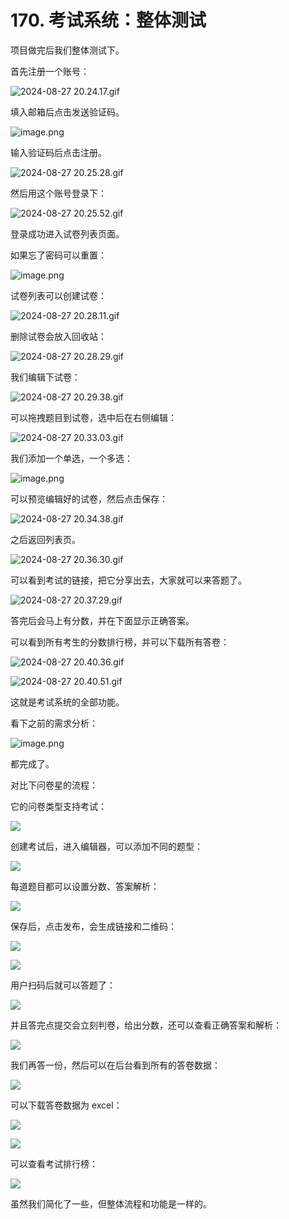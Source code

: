 # 170. 考试系统：整体测试

项目做完后我们整体测试下。

首先注册一个账号：

![2024-08-27 20.24.17.gif](./images/677af6c2b47c662e5c933a7f1b7aab36.gif )

填入邮箱后点击发送验证码。


![image.png](./images/61277b49ec01a08bd67162ab909f8936.png )

输入验证码后点击注册。

![2024-08-27 20.25.28.gif](./images/014f2370587f79361acce756dfe9f7cb.gif )

然后用这个账号登录下：

![2024-08-27 20.25.52.gif](./images/36cc1bd30896f798de79bba3ddfad3d9.gif )

登录成功进入试卷列表页面。

如果忘了密码可以重置：


![image.png](./images/0a0f7a0ee1458a39296300b75cef8929.png )

试卷列表可以创建试卷：


![2024-08-27 20.28.11.gif](./images/7c0e21db0b0e672e068bef7bc764fab3.gif )

删除试卷会放入回收站：

![2024-08-27 20.28.29.gif](./images/dccac2d0b2ff3ff242405c5c6d25a153.gif )

我们编辑下试卷：


![2024-08-27 20.29.38.gif](./images/1035afbc4a1b3ae4dab791a40be37b00.gif )

可以拖拽题目到试卷，选中后在右侧编辑：


![2024-08-27 20.33.03.gif](./images/ab0cf8defeafff707d0ca5e2d064d345.gif )

我们添加一个单选，一个多选：

![image.png](./images/b3475fb72e18903d3e4c5b28b2017bc7.png )

可以预览编辑好的试卷，然后点击保存：

![2024-08-27 20.34.38.gif](./images/3d3a06a5a9344d25a58873cc0e6aba24.gif )

之后返回列表页。

![2024-08-27 20.36.30.gif](./images/db10490a0649b8c33ce7933c04c57256.gif )

可以看到考试的链接，把它分享出去，大家就可以来答题了。

![2024-08-27 20.37.29.gif](./images/cc4663c684c25a53c31d7fbff877f60b.gif )

答完后会马上有分数，并在下面显示正确答案。

可以看到所有考生的分数排行榜，并可以下载所有答卷：

![2024-08-27 20.40.36.gif](./images/9b2b7ee4b5ddd0a056f357f87cf3d234.gif )

![2024-08-27 20.40.51.gif](./images/1cac039b09363c1f8b58e31351c0fe69.gif )

这就是考试系统的全部功能。

看下之前的需求分析：

![image.png](./images/8543e871a1871851d09d111e34fb9e4f.png )

都完成了。

对比下问卷星的流程：

它的问卷类型支持考试：

![](./images/9bc94fa75e089e81f9b30da6437d16cf.png )

创建考试后，进入编辑器，可以添加不同的题型：

![](./images/ed1b80dbfb1870b08f62edefe04074ad.gif )

每道题目都可以设置分数、答案解析：

![](./images/3ca906fad94aa08fd979403ebc13c35d.png )

保存后，点击发布，会生成链接和二维码：

![](./images/2c9bb9dd2fdff2e611bd83bcbaedeaba.png )

![](./images/0cd776b292842eec695a49eb89e153a7.png )

用户扫码后就可以答题了：

![](./images/b3174263375bc3e11dbd19a10b16a81b.png )

并且答完点提交会立刻判卷，给出分数，还可以查看正确答案和解析：

![](./images/1b92f412ed6e80210bc2da259240b827.png )

我们再答一份，然后可以在后台看到所有的答卷数据：

![](./images/e2f2269fc1f4b1c373bd1d3bebc8d261.png )

可以下载答卷数据为 excel：

![](./images/c0a9c8387c3031943de0bf11ed2e41ce.png )

![](./images/5daf2bc75ff8660f71196956149a8318.png )

可以查看考试排行榜：

![](./images/cd247dc4e396f89fd7d98839c0ee0c4c.png )

虽然我们简化了一些，但整体流程和功能是一样的。
